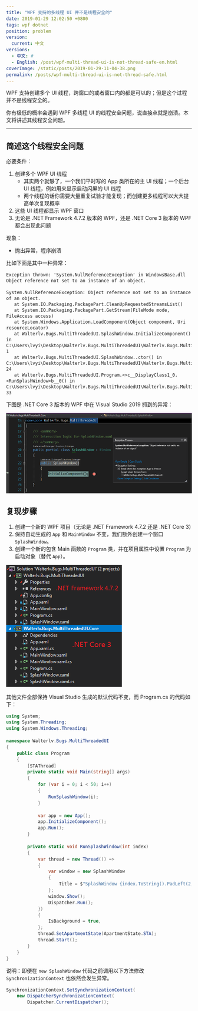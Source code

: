 ```yaml
---
title: "WPF 支持的多线程 UI 并不是线程安全的"
date: 2019-01-29 12:02:50 +0800
tags: wpf dotnet
position: problem
version:
  current: 中文
versions:
  - 中文: #
  - English: /post/wpf-multi-thread-ui-is-not-thread-safe-en.html
coverImage: /static/posts/2019-01-29-11-04-38.png
permalink: /posts/wpf-multi-thread-ui-is-not-thread-safe.html
---
```


WPF 支持创建多个 UI 线程，跨窗口的或者窗口内的都是可以的；但是这个过程并不是线程安全的。

你有极低的概率会遇到 WPF 多线程 UI 的线程安全问题，说直接点就是崩溃。本文将讲述其线程安全问题。

---

<div id="toc"></div>

## 简述这个线程安全问题

必要条件：

1. 创建多个 WPF UI 线程
    - 其实两个就够了，一个我们平时写的 App 类所在的主 UI 线程；一个后台 UI 线程，例如用来显示启动闪屏的 UI 线程
    - 两个线程的话你需要大量重复试验才能复现；而创建更多线程可以大大提高单次复现概率
2. 这些 UI 线程都显示 WPF 窗口
3. 无论是 .NET Framework 4.7.2 版本的 WPF，还是 .NET Core 3 版本的 WPF 都会出现此问题

现象：

- 抛出异常，程序崩溃

比如下面是其中一种异常：

```
Exception thrown: 'System.NullReferenceException' in WindowsBase.dll
Object reference not set to an instance of an object.

System.NullReferenceException: Object reference not set to an instance of an object.
   at System.IO.Packaging.PackagePart.CleanUpRequestedStreamsList()
   at System.IO.Packaging.PackagePart.GetStream(FileMode mode, FileAccess access)
   at System.Windows.Application.LoadComponent(Object component, Uri resourceLocator)
   at Walterlv.Bugs.MultiThreadedUI.SplashWindow.InitializeComponent() in C:\Users\lvyi\Desktop\Walterlv.Bugs.MultiThreadedUI\Walterlv.Bugs.MultiThreadedUI\SplashWindow.xaml:line 1
   at Walterlv.Bugs.MultiThreadedUI.SplashWindow..ctor() in C:\Users\lvyi\Desktop\Walterlv.Bugs.MultiThreadedUI\Walterlv.Bugs.MultiThreadedUI\SplashWindow.xaml.cs:line 24
   at Walterlv.Bugs.MultiThreadedUI.Program.<>c__DisplayClass1_0.<RunSplashWindow>b__0() in C:\Users\lvyi\Desktop\Walterlv.Bugs.MultiThreadedUI\Walterlv.Bugs.MultiThreadedUI\Program.cs:line 33
```

下图是 .NET Core 3 版本的 WPF 中在 Visual Studio 2019 抓到的异常：

![异常](/static/posts/2019-01-29-11-04-38.png)

## 复现步骤

1. 创建一个新的 WPF 项目（无论是 .NET Framework 4.7.2 还是 .NET Core 3）
2. 保持自动生成的 `App` 和 `MainWindow` 不变，我们额外创建一个窗口 `SplashWindow`。
3. 创建一个新的包含 Main 函数的 `Program` 类，并在项目属性中设置 `Program` 为启动对象（替代 `App`）。

![项目结构](/static/posts/2019-01-29-11-06-01.png)

其他文件全部保持 Visual Studio 生成的默认代码不变，而 Program.cs 的代码如下：

```csharp
using System;
using System.Threading;
using System.Windows.Threading;

namespace Walterlv.Bugs.MultiThreadedUI
{
    public class Program
    {
        [STAThread]
        private static void Main(string[] args)
        {
            for (var i = 0; i < 50; i++)
            {
                RunSplashWindow(i);
            }

            var app = new App();
            app.InitializeComponent();
            app.Run();
        }

        private static void RunSplashWindow(int index)
        {
            var thread = new Thread(() =>
            {
                var window = new SplashWindow
                {
                    Title = $"SplashWindow {index.ToString().PadLeft(2, ' ')}",
                };
                window.Show();
                Dispatcher.Run();
            })
            {
                IsBackground = true,
            };
            thread.SetApartmentState(ApartmentState.STA);
            thread.Start();
        }
    }
}
```

说明：即便在 `new SplashWindow` 代码之前调用以下方法修改 `SynchronizationContext` 也依然会发生异常。

```csharp
SynchronizationContext.SetSynchronizationContext(
    new DispatcherSynchronizationContext(
        Dispatcher.CurrentDispatcher));
```


